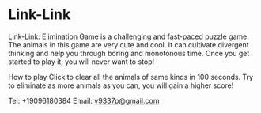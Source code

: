# Link-Link


Link-Link: Elimination Game is a challenging and fast-paced puzzle game. The animals in this game are very cute and cool. It can cultivate divergent thinking and help you through boring and monotonous time. Once you get started to play it, you will never want to stop!

How to play
Click to clear all the animals of same kinds in 100 seconds.
Try to eliminate as more animals as you can, you will gain a higher score! 

Tel: +19096180384
Email: v9337p@gmail.com
